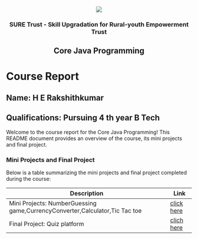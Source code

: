<!-- PROJECT LOGO -->
<br />

<div align="center">
   <img src='https://user-images.githubusercontent.com/73131499/166115643-d3187f47-d38f-41b2-ae42-5ecbbc60de14.png' />


<h3 align="center">SURE Trust - Skill Upgradation for Rural-youth Empowerment Trust</h3>
  <h2> Core Java Programming </h2>
</div>

# Course Report

## Name: H E Rakshithkumar

## Qualifications: Pursuing 4 th year B Tech

Welcome to the course report for the Core Java Programming! This README document provides an overview of the course, its mini projects and final project.

### Mini Projects and Final Project

Below is a table summarizing the mini projects and final project completed during the course:

| Description                               | Link                                    |
|-------------------------------------------|-----------------------------------------|
| Mini Projects: NumberGuessing game,CurrencyConverter,Calculator,Tic Tac toe   | [click here](https://github.com/sure-trust/G10_Java/tree/main/Mini%20Projects/H%20E%20Rakshith%20Kumar/Mini%20project) |                       
| Final Project: Quiz platform              | [clich here](https://github.com/sure-trust/G10_Java/tree/main/Final%20Capstone%20Project/H%20E%20Rakshith%20Kumar)  |                      
